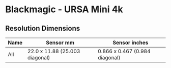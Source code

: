# Blackmagic - URSA Mini 4k

## Resolution Dimensions

| Name   | Sensor mm                      | Sensor inches                  |
|--------|--------------------------------|--------------------------------|
| All    | 22.0 x 11.88 (25.003 diagonal) | 0.866 x 0.467 (0.984 diagonal) |
